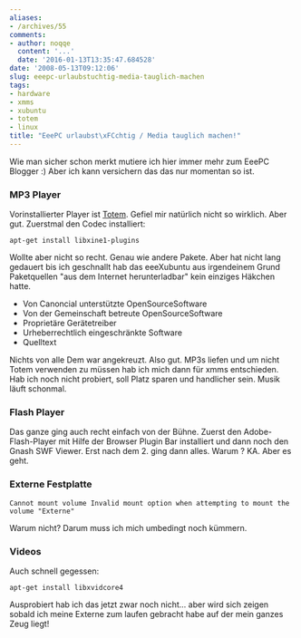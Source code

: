 ```yaml
---
aliases:
- /archives/55
comments:
- author: noqqe
  content: '...'
  date: '2016-01-13T13:35:47.684528'
date: '2008-05-13T09:12:06'
slug: eeepc-urlaubstuchtig-media-tauglich-machen
tags:
- hardware
- xmms
- xubuntu
- totem
- linux
title: "EeePC urlaubst\xFCchtig / Media tauglich machen!"
---
```


Wie man sicher schon merkt mutiere ich hier immer mehr zum EeePC Blogger :) Aber
ich kann versichern das das nur momentan so ist.

### MP3 Player

Vorinstallierter Player ist [Totem](http://de.wikipedia.org/wiki/Totem_(Programm)).
Gefiel mir natürlich nicht so wirklich. Aber gut. Zuerstmal den Codec installiert:

```
apt-get install libxine1-plugins
```

Wollte aber nicht so recht. Genau wie andere Pakete. Aber hat nicht lang
gedauert bis ich geschnallt hab das eeeXubuntu aus irgendeinem Grund
Paketquellen "aus dem Internet herunterladbar" kein einziges Häkchen hatte.

* Von Canoncial unterstützte OpenSourceSoftware
* Von der Gemeinschaft betreute OpenSourceSoftware
* Proprietäre Gerätetreiber
* Urheberrechtlich eingeschränkte Software
* Quelltext

Nichts von alle Dem war angekreuzt. Also gut. MP3s liefen und um nicht
Totem verwenden zu müssen hab ich mich dann für xmms entschieden. Hab ich
noch nicht probiert, soll Platz sparen und handlicher sein. Musik läuft
schonmal.

### Flash Player

Das ganze ging auch recht einfach von der Bühne. Zuerst den
Adobe-Flash-Player mit Hilfe der Browser Plugin Bar installiert und dann
noch den Gnash SWF Viewer.  Erst nach dem 2. ging dann alles. Warum ? KA.
Aber es geht.

### Externe Festplatte

`Cannot mount volume Invalid mount option when attempting to mount the
volume "Externe"`

Warum nicht? Darum muss ich mich umbedingt noch kümmern.

### Videos

Auch schnell gegessen:

```
apt-get install libxvidcore4
```

Ausprobiert hab ich das jetzt zwar noch nicht... aber wird sich zeigen sobald
ich meine Externe zum laufen gebracht habe auf der mein ganzes Zeug liegt!
